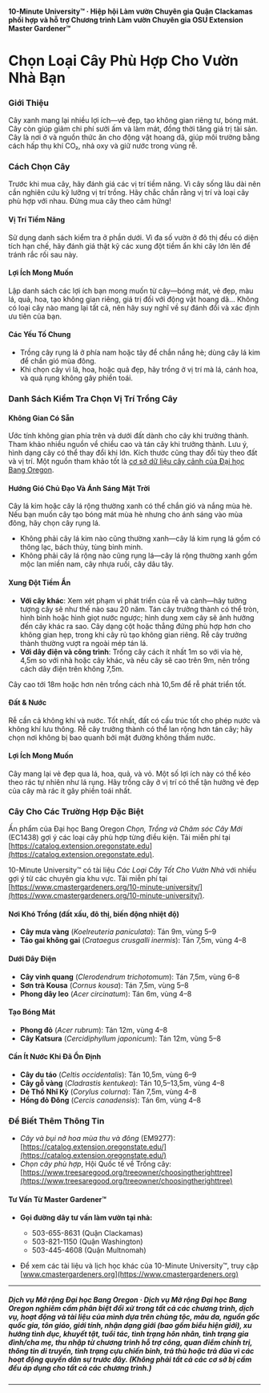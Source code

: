 #### 10-Minute University™ · Hiệp hội Làm vườn Chuyên gia Quận Clackamas phối hợp và hỗ trợ Chương trình Làm vườn Chuyên gia OSU Extension Master Gardener™

# Chọn Loại Cây Phù Hợp Cho Vườn Nhà Bạn

### Giới Thiệu

Cây xanh mang lại nhiều lợi ích—vẻ đẹp, tạo không gian riêng tư, bóng mát. Cây còn giúp giảm chi phí sưởi ấm và làm mát, đồng thời tăng giá trị tài sản. Cây là nơi ở và nguồn thức ăn cho động vật hoang dã, giúp môi trường bằng cách hấp thụ khí CO₂, nhả oxy và giữ nước trong vùng rễ.

### Cách Chọn Cây

Trước khi mua cây, hãy đánh giá các vị trí tiềm năng. Vì cây sống lâu dài nên cần nghiên cứu kỹ lưỡng vị trí trồng. Hãy chắc chắn rằng vị trí và loại cây phù hợp với nhau. Đừng mua cây theo cảm hứng!

#### Vị Trí Tiềm Năng

Sử dụng danh sách kiểm tra ở phần dưới. Vì đa số vườn ở đô thị đều có diện tích hạn chế, hãy đánh giá thật kỹ các xung đột tiềm ẩn khi cây lớn lên để tránh rắc rối sau này.

#### Lợi Ích Mong Muốn

Lập danh sách các lợi ích bạn mong muốn từ cây—bóng mát, vẻ đẹp, màu lá, quả, hoa, tạo không gian riêng, giá trị đối với động vật hoang dã... Không có loại cây nào mang lại tất cả, nên hãy suy nghĩ về sự đánh đổi và xác định ưu tiên của bạn.

#### Các Yếu Tố Chung

- Trồng cây rụng lá ở phía nam hoặc tây để chắn nắng hè; dùng cây lá kim để chắn gió mùa đông.
- Khi chọn cây vì lá, hoa, hoặc quả đẹp, hãy trồng ở vị trí mà lá, cánh hoa, và quả rụng không gây phiền toái.

### Danh Sách Kiểm Tra Chọn Vị Trí Trồng Cây

#### Không Gian Có Sẵn

Ước tính không gian phía trên và dưới đất dành cho cây khi trưởng thành. Tham khảo nhiều nguồn về chiều cao và tán cây khi trưởng thành. Lưu ý, hình dạng cây có thể thay đổi khi lớn. Kích thước cũng thay đổi tùy theo đất và vị trí. Một nguồn tham khảo tốt là [cơ sở dữ liệu cây cảnh của Đại học Bang Oregon](https://landscapeplants.oregonstate.edu/).

#### Hướng Gió Chủ Đạo Và Ánh Sáng Mặt Trời

Cây lá kim hoặc cây lá rộng thường xanh có thể chắn gió và nắng mùa hè. Nếu bạn muốn cây tạo bóng mát mùa hè nhưng cho ánh sáng vào mùa đông, hãy chọn cây rụng lá.

- Không phải cây lá kim nào cũng thường xanh—cây lá kim rụng lá gồm có thông lạc, bách thủy, tùng bình minh.
- Không phải cây lá rộng nào cũng rụng lá—cây lá rộng thường xanh gồm mộc lan miền nam, cây nhựa ruồi, cây dâu tây.

#### Xung Đột Tiềm Ẩn

- **Với cây khác**: Xem xét phạm vi phát triển của rễ và cành—hãy tưởng tượng cây sẽ như thế nào sau 20 năm. Tán cây trưởng thành có thể tròn, hình bình hoặc hình giọt nước ngược; hình dung xem cây sẽ ảnh hưởng đến cây khác ra sao. Cây dạng cột hoặc thẳng đứng phù hợp hơn cho không gian hẹp, trong khi cây rủ tạo không gian riêng. Rễ cây trưởng thành thường vượt ra ngoài mép tán lá.
- **Với dây điện và công trình**: Trồng cây cách ít nhất 1m so với vỉa hè, 4,5m so với nhà hoặc cây khác, và nếu cây sẽ cao trên 9m, nên trồng cách dây điện trên không 7,5m.

Cây cao tới 18m hoặc hơn nên trồng cách nhà 10,5m để rễ phát triển tốt.

#### Đất & Nước

Rễ cần cả không khí và nước. Tốt nhất, đất có cấu trúc tốt cho phép nước và không khí lưu thông. Rễ cây trưởng thành có thể lan rộng hơn tán cây; hãy chọn nơi không bị bao quanh bởi mặt đường không thấm nước.

#### Lợi Ích Mong Muốn

Cây mang lại vẻ đẹp qua lá, hoa, quả, và vỏ. Một số lợi ích này có thể kéo theo rác tự nhiên như lá rụng. Hãy trồng cây ở vị trí có thể tận hưởng vẻ đẹp của cây mà rác ít gây phiền toái nhất.

### Cây Cho Các Trường Hợp Đặc Biệt

Ấn phẩm của Đại học Bang Oregon *Chọn, Trồng và Chăm sóc Cây Mới* (EC1438) gợi ý các loại cây phù hợp từng điều kiện. Tải miễn phí tại [https://catalog.extension.oregonstate.edu](https://catalog.extension.oregonstate.edu).

10-Minute University™ có tài liệu *Các Loại Cây Tốt Cho Vườn Nhà* với nhiều gợi ý từ các chuyên gia khu vực. Tải miễn phí tại [https://www.cmastergardeners.org/10-minute-university/](https://www.cmastergardeners.org/10-minute-university/).

#### Nơi Khó Trồng (đất xấu, đô thị, biến động nhiệt độ)

- **Cây mưa vàng** (*Koelreuteria paniculata*): Tán 9m, vùng 5–9
- **Táo gai không gai** (*Crataegus crusgalli inermis*): Tán 7,5m, vùng 4–8

#### Dưới Dây Điện

- **Cây vinh quang** (*Clerodendrum trichotomum*): Tán 7,5m, vùng 6–8
- **Sơn trà Kousa** (*Cornus kousa*): Tán 7,5m, vùng 5–8
- **Phong dây leo** (*Acer circinatum*): Tán 6m, vùng 4–8

#### Tạo Bóng Mát

- **Phong đỏ** (*Acer rubrum*): Tán 12m, vùng 4–8
- **Cây Katsura** (*Cercidiphyllum japonicum*): Tán 12m, vùng 5–8

#### Cần Ít Nước Khi Đã Ổn Định

- **Cây du táo** (*Celtis occidentalis*): Tán 10,5m, vùng 6–9
- **Cây gỗ vàng** (*Cladrastis kentukea*): Tán 10,5–13,5m, vùng 4–8
- **Dẻ Thổ Nhĩ Kỳ** (*Corylus colurna*): Tán 7,5m, vùng 4–8
- **Hồng đỏ Đông** (*Cercis canadensis*): Tán 6m, vùng 4–8

### Để Biết Thêm Thông Tin

- *Cây và bụi nở hoa mùa thu và đông* (EM9277): [https://catalog.extension.oregonstate.edu/](https://catalog.extension.oregonstate.edu/)
- *Chọn cây phù hợp*, Hội Quốc tế về Trồng cây: [https://www.treesaregood.org/treeowner/choosingtherighttree](https://www.treesaregood.org/treeowner/choosingtherighttree)

#### Tư Vấn Từ Master Gardener™

- **Gọi đường dây tư vấn làm vườn tại nhà:**
  - 503-655-8631 (Quận Clackamas)
  - 503-821-1150 (Quận Washington)
  - 503-445-4608 (Quận Multnomah)

- Để xem các tài liệu và lịch học khác của 10-Minute University™, truy cập [www.cmastergardeners.org](https://www.cmastergardeners.org)

---

##### Dịch vụ Mở rộng Đại học Bang Oregon · Dịch vụ Mở rộng Đại học Bang Oregon nghiêm cấm phân biệt đối xử trong tất cả các chương trình, dịch vụ, hoạt động và tài liệu của mình dựa trên chủng tộc, màu da, nguồn gốc quốc gia, tôn giáo, giới tính, nhận dạng giới (bao gồm biểu hiện giới), xu hướng tình dục, khuyết tật, tuổi tác, tình trạng hôn nhân, tình trạng gia đình/cha mẹ, thu nhập từ chương trình hỗ trợ công, quan điểm chính trị, thông tin di truyền, tình trạng cựu chiến binh, trả thù hoặc trả đũa vì các hoạt động quyền dân sự trước đây. (Không phải tất cả các cơ sở bị cấm đều áp dụng cho tất cả các chương trình.)
---